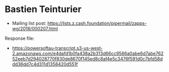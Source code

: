 # Bastien Teinturier

* Mailing list post: <https://lists.z.cash.foundation/pipermail/zapps-wg/2018/000207.html>

Response file:

* https://powersoftau-transcript.s3-us-west-2.amazonaws.com/e4dafd1b0fa438a2b313d66cc9566a0abe6d7abe76252eeb7d294028770f830de8670f145ed8c8af4e5c3476f591d0c7bfd58ddd36dd7c4d311d1358420d551f
